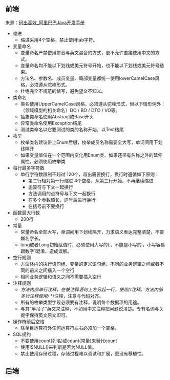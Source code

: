 ## 前端

 来源：[码出高效_阿里巴巴Java开发手册](https://github.com/chjw8016/alibaba-java-style-guide)

- 缩进
  - 缩进采用4个空格，禁止使用tab字符。
- 变量命名
  - 变量命名严禁使用拼音与英文混合的方式，更不允许直接使用中文的方式。
  - 变量命名均不能以下划线或美元符号开始，也不能以下划线或美元符号结束。
  - 方法名、参数名、成员变量、局部变量都统一使用lowerCamelCase风格，必须遵从驼峰形式。
  - 杜绝完全不规范的缩写，避免望文不知义。
- 类命名
  - 类名使用UpperCamelCase风格，必须遵从驼峰形式，但以下情形例外：（领域模型的相关命名）DO / BO / DTO / VO等。
  - 抽象类命名使用Abstract或Base开头
  - 异常类命名使用Exception结尾
  - 测试类命名以它要测试的类的名称开始，以Test结尾
- 枚举
  - 枚举类名建议带上Enum后缀，枚举成员名称需要全大写，单词间用下划线隔开
  - 如果变量值仅在一个范围内变化用Enum类。如果还带有名称之外的延伸属性，必须使用枚举类
- 每行最多字符数
  - 单行字符数限制不超过 120个，超出需要换行，换行时遵循如下原则：
    - 第二行相对第一行缩进 4个空格，从第三行开始，不再继续缩进
    - 运算符与下文一起换行
    - 方法调用的点符号与下文一起换行
    - 在多个参数超长，逗号后进行换行
    - 在括号前不要换行
- 函数最大行数
  - 200行
- 常量
  - 常量命名全部大写，单词间用下划线隔开，力求语义表达完整清楚，不要嫌名字长。
  - long或者Long初始赋值时，必须使用大写的L，不能是小写的l，小写容易跟数字1混淆，造成误解。
- 空行规则
  - 方法体内的执行语句组、变量的定义语句组、不同的业务逻辑之间或者不同的语义之间插入一个空行
  - 相同业务逻辑和语义之间不需要插入空行
- 注释规则
  - *方法内部单行注释，在被注释语句上方另起一行，使用//注释。方法内部多行注释使用/* */注释，注意与代码对齐。
  - 所有的枚举类型字段必须要有注释，说明每个数据项的用途。
  - 与其“半吊子”英文来注释，不如用中文注释把问题说清楚。专有名词与关键字保持英文原文即可。
- 操作符前后空格
  - 除单目运算符外任何运算符左右必须加一个空格。
- SQL规约
  - 不要使用count(列名)或count(常量)来替代count
  - 使用ISNULL()来判断是否为NULL值。
  - 禁止使用存储过程，存储过程难以调试和扩展，更没有移植性。

## 后端